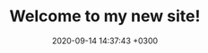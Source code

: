 ---
layout: post
title: "Welcome to my new site!"
date: 2020-09-14 14:37:43 +0300
categories: technology
---